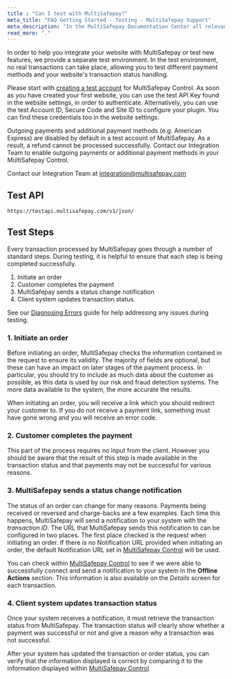 ```yaml
---
title : "Can I test with MultiSafepay?"
meta_title: "FAQ Getting Started - Testing - MultiSafepay Support"
meta_description: "In the MultiSafepay Documentation Center all relevant information regarding our Plugins and API. As well as Support pages for Payment Method, Tools and General Questions. You can also find the contact details of our Support Team and Integration Team."
read_more: "."
---
```

In order to help you integrate your website with MultiSafepay or test new features, we provide a separate test environment. In the test environment, no real transactions can take place, allowing you to test different payment methods and your website's transaction status handling.

Please start with [creating a test account](https://testmerchant.multisafepay.com/signup) for MultiSafepay Control. As soon as you have created your first website, you can use the test API Key found in the website settings, in order to authenticate. Alternatively, you can use the test Account ID, Secure Code and Site ID to configure your plugin. You can find these credentials too in the website settings.

<div class="alert alert-warning">Outgoing payments and additional payment methods (e.g. American Express) are disabled by default in a test account of MultiSafepay. As a result, a refund cannot be processed successfully. Contact our Integration Team to enable outgoing payments or additional payment methods in your MultiSafepay Control.</div>

Contact our Integration Team at <integration@multisafepay.com>

## Test API

`https://testapi.multisafepay.com/v1/json/`

Test Steps
----------

Every transaction processed by MultiSafepay goes through a number of standard steps. During testing, it is helpful to ensure that each step is being completed successfully.

1.  Initiate an order
2.  Customer completes the payment
3.  MultiSafepay sends a status change notification
4.  Client system updates transaction status.

See our [Diagnosing Errors](/faq/errors-explained/diagnosing-errors/) guide for help addressing any issues during testing.

### 1\. Initiate an order

Before initiating an order, MultiSafepay checks the information contained in the request to ensure its validity. The majority of fields are optional, but these can have an impact on later stages of the payment process. In particular, you should try to include as much data about the customer as possible, as this data is used by our risk and fraud detection systems. The more data available to the system, the more accurate the results.

When initiating an order, you will receive a link which you should redirect your customer to. If you do not receive a payment link, something must have gone wrong and you will receive an error code.

### 2. Customer completes the payment

This part of the process requires no input from the client. However you should be aware that the result of this step is made available in the transaction status and that payments may not be successful for various reasons.

### 3. MultiSafepay sends a status change notification

The status of an order can change for many reasons. Payments being received or reversed and charge-backs are a few examples. Each time this happens, MultiSafepay will send a notification to your system with the _transaction ID_. The URL that MultiSafepay sends this notification to can be configured in two places. The first place checked is the request when initiating an order. If there is no Notification URL provided when initiating an order, the default Notification URL set in [MultiSafepay Control](https://merchant.multisafepay.com) will be used.

You can check within [MultiSafepay Control](https://merchant.multisafepay.com) to see if we were able to successfully connect and send a notification to your system in the **Offline Actions** section. This information is also available on the _Details_ screen for each transaction.

### 4. Client system updates transaction status

Once your system receives a notification, it must retrieve the transaction status from MultiSafepay. The transaction status will clearly show whether a payment was successful or not and give a reason why a transaction was not successful.

After your system has updated the transaction or order status, you can verify that the information displayed is correct by comparing it to the information displayed within [MultiSafepay Control](https://merchant.multisafepay.com)

<br>
